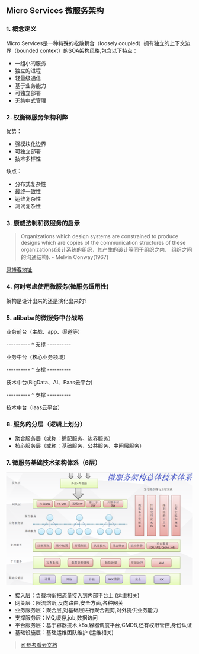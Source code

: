 ## Micro Services 微服务架构

### 1. 概念定义

Micro Services是一种特殊的松散耦合（loosely coupled）拥有独立的上下文边界（bounded context）的SOA架构风格,包含以下特点：

- 一组小的服务
- 独立的进程
- 轻量级通信
- 基于业务能力
- 可独立部署
- 无集中式管理

### 2. 权衡微服务架构利弊

优势：

- 强模块化边界
- 可独立部署
- 技术多样性

缺点：

- 分布式复杂性
- 最终一致性
- 运维复杂性
- 测试复杂性

### 3. 康威法制和微服务的启示

> Organizations which design systems are constrained to produce designs which are copies of 
> the communication structures of these organizations(设计系统的组织，其产生的设计等同于组织之内、
> 组织之间的沟通结构). - Melvin Conway(1967)

[原博客地址](https://yq.aliyun.com/articles/8611)

### 4. 何时考虑使用微服务(微服务适用性)
    
架构是设计出来的还是演化出来的?

### 5. alibaba的微服务中台战略

业务前台（主战、app、渠道等）

---------- ^ 支撑 ----------

业务中台（核心业务领域）

---------- ^ 支撑 ----------

技术中台(BigData、AI、Paas云平台)

---------- ^ 支撑 ----------

技术中台（Iaas云平台）

### 6. 服务的分层（逻辑上划分）

- 聚合服务层（或称：适配服务、边界服务）
- 核心服务层（或称：基础服务、公共服务、中间层服务）

### 7. 微服务基础技术架构体系（6层）

![微服务6层技术架构](ms-6-layers.png)

- 接入层：负载均衡把流量接入到内部平台上 (运维相关)
- 网关层：限流熔断,反向路由,安全方面,各种网关
- 业务服务层：聚合层,对基础层进行聚合裁剪,对外提供业务能力
- 支撑服务层：MQ,缓存,job,数据访问
- 平台服务层：基于容器技术,k8s,容器调度平台,CMDB,还有权限管控,身份认证
- 基础设施层：基础运维团队维护 (运维相关)

> [可参考看云文档](https://www.kancloud.cn/architect-jdxia/architect/519429)